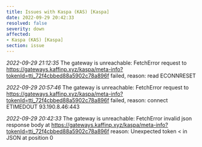 ```yaml
---
title: Issues with Kaspa (KAS) [Kaspa]
date: 2022-09-29 20:42:33
resolved: false
severity: down
affected:
- Kaspa (KAS) [Kaspa]
section: issue
---
```


*2022-09-29 21:12:35* The gateway is unreachable: FetchError request to https://gateways.kaffinp.xyz/kaspa/meta-info?tokenId=tti_72f4cbbed88a5902c78a896f failed, reason: read ECONNRESET

*2022-09-29 20:57:46* The gateway is unreachable: FetchError request to https://gateways.kaffinp.xyz/kaspa/meta-info?tokenId=tti_72f4cbbed88a5902c78a896f failed, reason: connect ETIMEDOUT 93.190.8.46:443

*2022-09-29 20:42:33* The gateway is unreachable: FetchError invalid json response body at https://gateways.kaffinp.xyz/kaspa/meta-info?tokenId=tti_72f4cbbed88a5902c78a896f reason: Unexpected token < in JSON at position 0